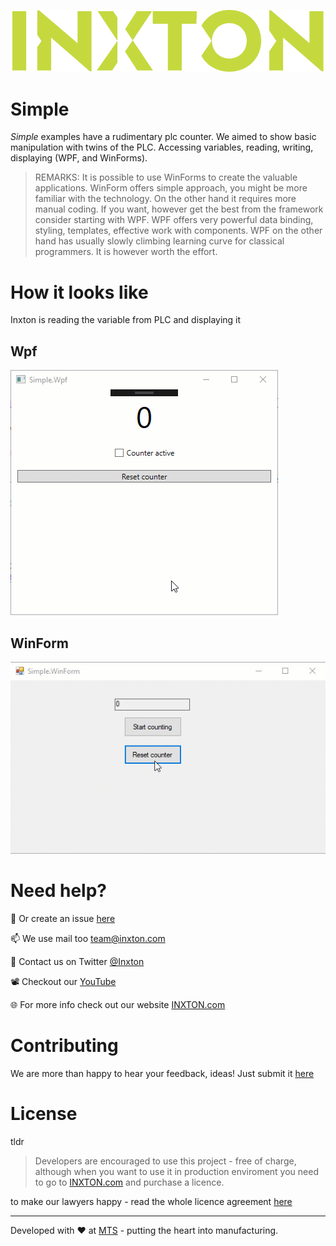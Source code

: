 ![Inxton logo](..\assets\logo.png)

# Simple

*Simple* examples have a rudimentary plc counter. We aimed to show basic manipulation with twins of the PLC. Accessing variables, reading, writing, displaying (WPF, and WinForms).

> REMARKS: It is possible to use WinForms to create the valuable applications. WinForm offers simple approach, you might be more familiar with the technology. On the other hand it requires more manual coding. If you want, however get the best from the framework consider starting with WPF. WPF offers very powerful data binding, styling, templates, effective work with components. WPF on the other hand has usually slowly climbing learning curve for classical programmers. It is however worth the effort.

# How it looks like

Inxton is reading the variable from PLC and displaying it
## Wpf
![Inxton logo](..\assets\SimpleCounter.gif)
## WinForm
![Inxton logo](..\assets\SimpleWinForm.gif)
# Need help?

🧪 Or create an issue [here](https://github.com/Inxton/Feedback/issues/new/choose)

📫 We use mail too team@inxton.com 

🐤 Contact us on Twitter [@Inxton](https://twitter.com/inxtonteam)

📽 Checkout our [YouTube](https://www.youtube.com/channel/UCB3EcnWyLSsV5gqSt8PRDXA/featured)

🌐 For more info check out our website [INXTON.com](https://www.inxton.com/)


# Contributing

We are more than happy to hear your feedback, ideas!
Just submit it [here](https://github.com/Inxton/Feedback/issues/new/choose)  


# License
tldr
> Developers are encouraged to use this project -  free of charge, although when you want to use it in production enviroment you need to go to  [INXTON.com](https://www.inxton.com/) and purchase a licence.

to make our lawyers happy - read the whole licence agreement [here](https://github.com/Inxton/about/blob/master/license.md)



---
Developed with ♥ at [MTS](https://www.mts.sk/) - putting the heart into manufacturing.
 
